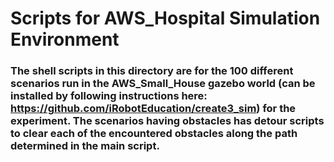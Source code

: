 # Scripts for AWS_Hospital Simulation Environment

### The shell scripts in this directory are for the 100 different scenarios run in the AWS_Small_House gazebo world (can be installed by following instructions here: https://github.com/iRobotEducation/create3_sim) for the experiment. The scenarios having obstacles has detour scripts to clear each of the encountered obstacles along the path determined in the main script.
